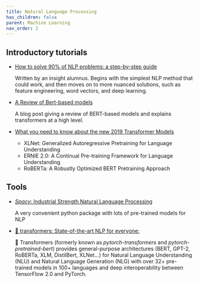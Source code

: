 ```yaml
---
title: Natural Language Processing
has_children: false
parent: Machine Learning
nav_order: 2
---
```



## Introductory tutorials

- [How to solve 90% of NLP problems: a step-by-step guide](https://blog.insightdatascience.com/how-to-solve-90-of-nlp-problems-a-step-by-step-guide-fda605278e4e)

   Written by an insight alumnus. Begins with the simplest NLP method that could work, and then moves on to more nuanced solutions, such as feature engineering, word vectors, and deep learning.

- [A Review of Bert-based models](https://towardsdatascience.com/a-review-of-bert-based-models-4ffdc0f15d58)

   A blog post giving a review of BERT-based models and explains transformers at a high level.

- [What you need to know about the new 2019 Transformer Models](https://www.topbots.com/ai-nlp-research-big-language-models/)
  - XLNet: Generalized Autoregressive Pretraining for Language Understanding
  - ERNIE 2.0: A Continual Pre-training Framework for Language Understanding
  - RoBERTa: A Robustly Optimized BERT Pretraining Approach

## Tools

- [*Spacy*: Industrial Strength Natural Language Processing](https://spacy.io/)

   A very convenient python package with lots of pre-trained models for NLP

- [🤗 transformers: State-of-the-art NLP for everyone:](https://huggingface.co/transformers/index.html)

   🤗 Transformers (formerly known as *pytorch-transformers* and *pytorch-pretrained-bert*) provides general-purpose architectures (BERT, GPT-2, RoBERTa, XLM, DistilBert, XLNet…) for Natural Language Understanding (NLU) and Natural Language Generation (NLG) with over 32+ pre-trained models in 100+ languages and deep interoperability between TensorFlow 2.0 and PyTorch.
